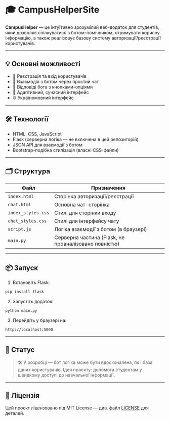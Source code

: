 # 🎓 CampusHelperSite

**CampusHelper** — це інтуїтивно зрозумілий веб-додаток для студентів, який дозволяє спілкуватися з ботом-помічником, отримувати корисну інформацію, а також реалізовує базову систему авторизації/реєстрації користувачів.

---

## 💡 Основні можливості

- 🔐 Реєстрація та вхід користувачів
- 💬 Взаємодія з ботом через простий чат
- 📎 Відповіді бота з кнопками-опціями
- 🎨 Адаптивний, сучасний інтерфейс
- 🌐 Україномовний інтерфейс

---

## 🛠 Технології

- HTML, CSS, JavaScript
- Flask (серверна логіка — не включена в цей репозиторій)
- JSON API для взаємодії з ботом
- Bootstrap-подібна стилізація (власні CSS-файли)

---

## 🗂 Структура

| Файл                     | Призначення |
|--------------------------|-------------|
| `index.html`             | Сторінка авторизації/реєстрації |
| `chat.html`              | Основна чат-сторінка |
| `index_styles.css`       | Стилі для сторінки входу |
| `chat_styles.css`        | Стилі для інтерфейсу чату |
| `script.js`              | Логіка взаємодії з ботом (в браузері) |
| `main.py`                | Серверна частина (Flask, не проаналізовано повністю) |

---

## 📦 Запуск

1. Встановіть Flask:
```bash
pip install flask
```

2. Запустіть додаток:
```bash
python main.py
```

3. Перейдіть у браузері на:
```
http://localhost:5000
```

---

## 📌 Статус

> 🛠 У розробці — бот логіка може бути вдосконалена, як і база даних користувачів. Ідея проєкту: допомога студентам у швидкому доступі до навчальної інформації.

---

## 📄 Ліцензія

Цей проєкт ліцензовано під MIT License — див. файл [LICENSE](LICENSE) для деталей.
